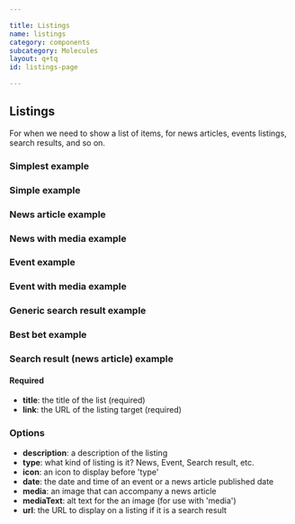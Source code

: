 ```yaml
---

title: Listings
name: listings
category: components
subcategory: Molecules
layout: q+tq
id: listings-page

---
```


## Listings

<div class="lead"><p>For when we need to show a list of items, for news articles, events listings, search results, and so on.</p></div>

### Simplest example

<script>
component("listings", {
    title: "An example listing",
    link: "#"
 });
</script>

### Simple example

<script>
component("listings", {
    title: "An example listing",
    description: "A description of some sort which gives the reader an idea of what the listing is about.",
    link: "#"
 });
</script>

### News article example

<script>
component("listings", {
    type: "news",
    icon: "newspaper-o",
    date: "27 January 2018",
    title: "An example news listing",
    description: "A description of some sort which gives the reader an idea of what the listing is about.",
    link: "#"
 });
</script>

### News with media example

<script>
component("listings", {
    type: "news",
    icon: "newspaper-o",
    date: "27 January 2018",
    title: "An example news listing",
    media: {
      object: "traffic-thumbnail.jpg",
      text: "Vehicle for success"
    },
    description: "A description of some sort which gives the reader an idea of what the listing is about. A major public lecture in York's historic Merchant Adventurers' Hall will explore the explosive and exciting combination of the visual arts and the sport of wrestling.",
    link: "#"
 });
</script>

### Event example

<script>
component("listings", {
    type: "event",
    icon: "calendar-o",
    date: "6 February 2018 10:00am",
    title: "An example event listing",
    description: "A description of some sort of event that is happening somewhere and is about something.",
    link: "#"
 });
</script>

### Event with media example

<script>
component("listings", {
    type: "event",
    icon: "calendar-o",
    date: "6 February 2018 10:00am",
    title: "An example news listing",
    media: {
      object: "traffic-thumbnail.jpg",
      text: "Vehicle for success"
    },
    description: "A description of some sort which gives the reader an idea of what the listing is about.",
    link: "#"
 });
</script>

### Generic search result example

<script>
component("listings", {
    title: "Art on campus - About the University",
    description: "From the Norman Rea Gallery to the various sculptures, the campus at York provides a wide variety of art, in all its forms.",
    link: "#",
    url: "  york.ac.uk/about/campus/art/"
 });
</script>

### Best bet example

<script>
component("listings-highlighted", {
    title: "Art on campus - About the University",
    description: "From the Norman Rea Gallery to the various sculptures, the campus at York provides a wide variety of art, in all its forms.",
    link: "#",
    url: "  york.ac.uk/about/campus/art/"
 });
</script>

### Search result (news article) example

<script>
component("listings", {
    type: "news",
    icon: "newspaper-o",
    date: "27 January 2018",
    title: "Wrestling with art",
    description: "A major public lecture in York's historic Merchant Adventurers' Hall will explore the explosive and exciting combination of the visual arts and the sport of wrestling.",
    link: "#",
    url: "  york.ac.uk/news-and-events/news/2012/events/wrestling-with-art/"
 });
</script>


#### Required

* **title**: the title of the list (required)
* **link**: the URL of the listing target (required)



### Options

* **description**: a description of the listing
* **type**: what kind of listing is it?  News, Event, Search result, etc.
* **icon**: an icon to display before 'type'
* **date**: the date and time of an event or a news article published date
* **media**: an image that can accompany a news article
* **mediaText**: alt text for the an image (for use with 'media')
* **url**: the URL to display on a listing if it is a search result
